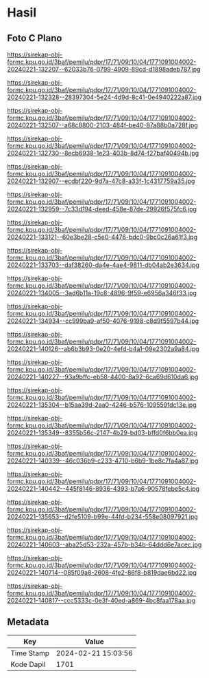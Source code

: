 # Hasil

## Foto C Plano

https://sirekap-obj-formc.kpu.go.id/3baf/pemilu/pdpr/17/71/09/10/04/1771091004002-20240221-132207--62033b76-0799-4909-89cd-d1898adeb787.jpg

https://sirekap-obj-formc.kpu.go.id/3baf/pemilu/pdpr/17/71/09/10/04/1771091004002-20240221-132328--28397304-5e24-4d9d-8c41-0e4940222a87.jpg

https://sirekap-obj-formc.kpu.go.id/3baf/pemilu/pdpr/17/71/09/10/04/1771091004002-20240221-132507--a68c8800-2103-484f-be40-87a88b0a728f.jpg

https://sirekap-obj-formc.kpu.go.id/3baf/pemilu/pdpr/17/71/09/10/04/1771091004002-20240221-132730--8ecb6938-1e23-403b-8d74-f27baf40494b.jpg

https://sirekap-obj-formc.kpu.go.id/3baf/pemilu/pdpr/17/71/09/10/04/1771091004002-20240221-132907--ecdbf220-9d7a-47c8-a33f-1c4317759a35.jpg

https://sirekap-obj-formc.kpu.go.id/3baf/pemilu/pdpr/17/71/09/10/04/1771091004002-20240221-132959--7c33d194-deed-458e-87de-29926f575fc6.jpg

https://sirekap-obj-formc.kpu.go.id/3baf/pemilu/pdpr/17/71/09/10/04/1771091004002-20240221-133121--60e3be28-c5e0-4476-bdc0-9bc0c26a61f3.jpg

https://sirekap-obj-formc.kpu.go.id/3baf/pemilu/pdpr/17/71/09/10/04/1771091004002-20240221-133703--daf38260-da4e-4ae4-9811-db04ab2e3634.jpg

https://sirekap-obj-formc.kpu.go.id/3baf/pemilu/pdpr/17/71/09/10/04/1771091004002-20240221-134005--3ad6b11a-19c8-4896-9f59-e6956a346f33.jpg

https://sirekap-obj-formc.kpu.go.id/3baf/pemilu/pdpr/17/71/09/10/04/1771091004002-20240221-134934--cc999ba9-af50-4076-9198-c8d9f5597b44.jpg

https://sirekap-obj-formc.kpu.go.id/3baf/pemilu/pdpr/17/71/09/10/04/1771091004002-20240221-140126--ab6b3b93-0e20-4efd-b4a1-09e2302a9a84.jpg

https://sirekap-obj-formc.kpu.go.id/3baf/pemilu/pdpr/17/71/09/10/04/1771091004002-20240221-140227--93a9bffc-eb58-4400-8a92-6ca69d610da6.jpg

https://sirekap-obj-formc.kpu.go.id/3baf/pemilu/pdpr/17/71/09/10/04/1771091004002-20240221-135304--b15aa39d-2aa0-4246-b576-109559fdc13e.jpg

https://sirekap-obj-formc.kpu.go.id/3baf/pemilu/pdpr/17/71/09/10/04/1771091004002-20240221-135349--8355b56c-2147-4b29-bd03-bffd0f6bb0ea.jpg

https://sirekap-obj-formc.kpu.go.id/3baf/pemilu/pdpr/17/71/09/10/04/1771091004002-20240221-140339--46c036b9-c233-4710-b6b9-1be8c7fa4a87.jpg

https://sirekap-obj-formc.kpu.go.id/3baf/pemilu/pdpr/17/71/09/10/04/1771091004002-20240221-140442--445f8146-8936-4393-b7a6-90578febe5c4.jpg

https://sirekap-obj-formc.kpu.go.id/3baf/pemilu/pdpr/17/71/09/10/04/1771091004002-20240221-135653--d2fe5109-b99e-44fd-b234-558e08097921.jpg

https://sirekap-obj-formc.kpu.go.id/3baf/pemilu/pdpr/17/71/09/10/04/1771091004002-20240221-140603--aba25d53-232a-457b-b34b-64ddd6e7acec.jpg

https://sirekap-obj-formc.kpu.go.id/3baf/pemilu/pdpr/17/71/09/10/04/1771091004002-20240221-140714--085f09a8-2608-4fe2-86f8-b819dae6bd22.jpg

https://sirekap-obj-formc.kpu.go.id/3baf/pemilu/pdpr/17/71/09/10/04/1771091004002-20240221-140817--ccc5333c-0e3f-40ed-a869-4bc8faa178aa.jpg


## Metadata

| Key        | Value               |
| ---------- | ------------------- |
| Time Stamp | 2024-02-21 15:03:56 |
| Kode Dapil | 1701                |



